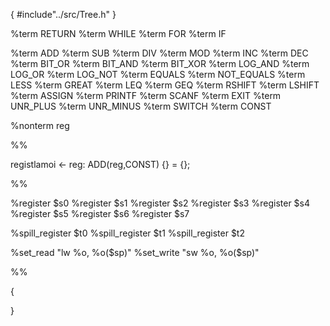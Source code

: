 {
    #include"../src/Tree.h"
}

%term RETURN
%term WHILE
%term FOR
%term IF

%term ADD
%term SUB
%term DIV
%term MOD
%term INC
%term DEC
%term BIT_OR
%term BIT_AND
%term BIT_XOR
%term LOG_AND
%term LOG_OR
%term LOG_NOT
%term EQUALS
%term NOT_EQUALS
%term LESS
%term GREAT
%term LEQ
%term GEQ
%term RSHIFT
%term LSHIFT
%term ASSIGN
%term PRINTF
%term SCANF
%term EXIT
%term UNR_PLUS
%term UNR_MINUS
%term SWITCH
%term CONST

%nonterm reg

%%

registlamoi <- reg: ADD(reg,CONST) {} = {};

%%

%register $s0
%register $s1
%register $s2
%register $s3
%register $s4
%register $s5
%register $s6
%register $s7

%spill_register $t0
%spill_register $t1
%spill_register $t2

%set_read "lw %o, %o($sp)"
%set_write "sw %o, %o($sp)"

%%

{

}
